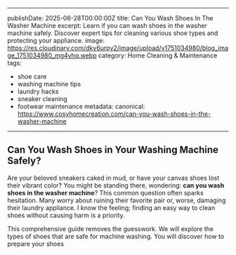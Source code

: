
---
publishDate: 2025-06-28T00:00:00Z
title: Can You Wash Shoes In The Washer Machine
excerpt: Learn if you can wash shoes in the washer machine safely. Discover expert tips for cleaning various shoe types and protecting your appliance.
image: https://res.cloudinary.com/dky6urpy2/image/upload/v1751034980/blog_image_1751034980_mg4yhq.webp
category: Home Cleaning & Maintenance
tags:
  - shoe care
  - washing machine tips
  - laundry hacks
  - sneaker cleaning
  - footwear maintenance
metadata:
  canonical: https://www.cosyhomecreation.com/can-you-wash-shoes-in-the-washer-machine
---

## Can You Wash Shoes in Your Washing Machine Safely?

Are your beloved sneakers caked in mud, or have your canvas shoes lost their vibrant color? You might be standing there, wondering: **can you wash shoes in the washer machine**? This common question often sparks hesitation. Many worry about ruining their favorite pair or, worse, damaging their laundry appliance. I know the feeling; finding an easy way to clean shoes without causing harm is a priority.

This comprehensive guide removes the guesswork. We will explore the types of shoes that are safe for machine washing. You will discover how to prepare your shoes